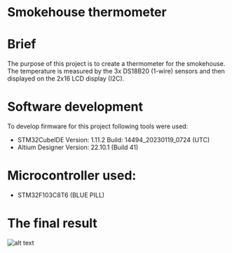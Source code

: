 # Smokehouse thermometer

# Brief
The purpose of this project is to create a thermometer for the smokehouse. The temperature is measured by the 3x DS18B20 (1-wire) sensors and then displayed on the 2x16 LCD display (I2C).

# Software development
To develop firmware for this project following tools were used:

- STM32CubeIDE Version: 1.11.2 Build: 14494_20230119_0724 (UTC)
- Altium Designer Version: 22.10.1 (Build 41)
  
# Microcontroller used:
- STM32F103C8T6 (BLUE PILL)


# The final result
![alt text](https://github.com/Siamian/STM32-projects/blob/ac8d4aab90cced5929361746b11e866e04d365a5/Smokehouse_thermometer/Prototyp_smokehouse_thermometer.jpg "Logo Title Text 1")

